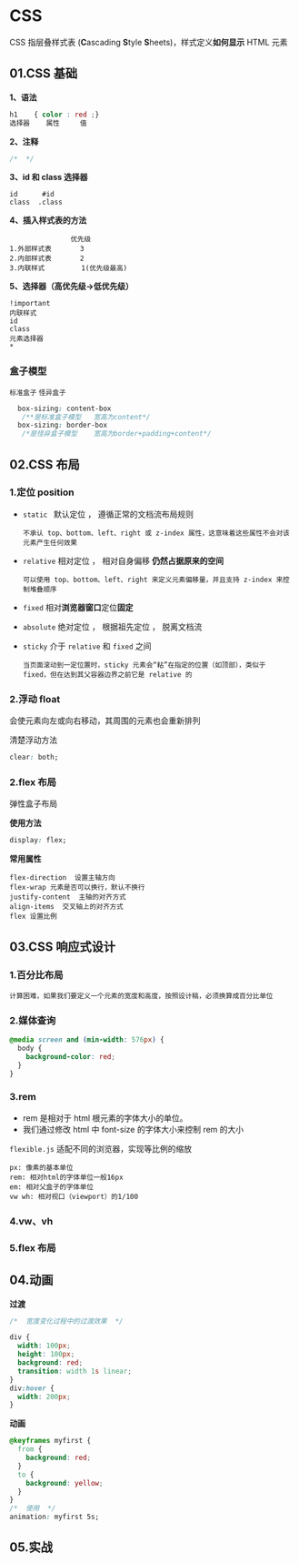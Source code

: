 # CSS

CSS 指层叠样式表 (**C**ascading **S**tyle **S**heets)，样式定义**如何显示** HTML 元素

## 01.CSS 基础

**1、语法**

```css
h1    { color : red ;}
选择器    属性     值
```

**2、注释**

```css
/*  */
```

**3、id 和 class 选择器**

```
id      #id
class  .class
```

**4、插入样式表的方法**

```
               优先级
1.外部样式表       3
2.内部样式表       2
3.内联样式         1(优先级最高)
```

**5、选择器（高优先级->低优先级）**

```
!important
内联样式
id
class
元素选择器
*
```

### 盒子模型

`标准盒子` `怪异盒子`

```css
  box-sizing: content-box
   /**是标准盒子模型   宽高为content*/
  box-sizing: border-box
   /*是怪异盒子模型    宽高为border+padding+content*/
```

## 02.CSS 布局

### 1.定位 position

- `static ` 默认定位 ， 遵循正常的文档流布局规则

  ```
  不承认 top、bottom、left、right 或 z-index 属性，这意味着这些属性不会对该元素产生任何效果
  ```

- `relative` 相对定位 ， 相对自身偏移 **仍然占据原来的空间**

  ```
  可以使用 top、bottom、left、right 来定义元素偏移量，并且支持 z-index 来控制堆叠顺序
  ```

- `fixed` 相对**浏览器窗口**定位**固定**

- `absolute` 绝对定位 ， 根据祖先定位 ， 脱离文档流

- `sticky` 介于 `relative` 和 `fixed` 之间

  ```
  当页面滚动到一定位置时，sticky 元素会“粘”在指定的位置（如顶部），类似于 fixed，但在达到其父容器边界之前它是 relative 的
  ```

### 2.浮动 float

会使元素向左或向右移动，其周围的元素也会重新排列

清楚浮动方法

```css
clear: both;
```

### 2.flex 布局

弹性盒子布局

**使用方法**

```css
display: flex;
```

**常用属性**

```
flex-direction  设置主轴方向
flex-wrap 元素是否可以换行，默认不换行
justify-content  主轴的对齐方式
align-items  交叉轴上的对齐方式
flex 设置比例
```

## 03.CSS 响应式设计

### 1.百分比布局

```
计算困难，如果我们要定义一个元素的宽度和高度，按照设计稿，必须换算成百分比单位
```

### 2.媒体查询

```css
@media screen and (min-width: 576px) {
  body {
    background-color: red;
  }
}
```

### 3.rem

- rem 是相对于 html 根元素的字体大小的单位。
- 我们通过修改 html 中 font-size 的字体大小来控制 rem 的大小

`flexible.js` 适配不同的浏览器，实现等比例的缩放

```
px: 像素的基本单位
rem: 相对html的字体单位一般16px
em: 相对父盒子的字体单位
vw wh: 相对视口（viewport）的1/100
```

### 4.vw、vh

### 5.flex 布局

## 04.动画

**过渡**

```css
/*  宽度变化过程中的过渡效果  */

div {
  width: 100px;
  height: 100px;
  background: red;
  transition: width 1s linear;
}
div:hover {
  width: 200px;
}
```

**动画**

```css
@keyframes myfirst {
  from {
    background: red;
  }
  to {
    background: yellow;
  }
}
/*  使用  */
animation: myfirst 5s;
```

## 05.实战
